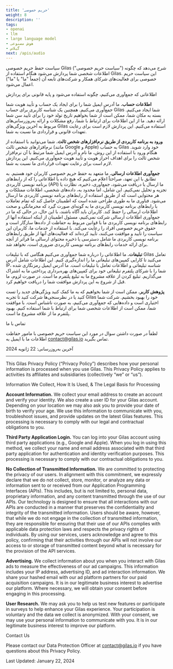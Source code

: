 ```yaml
---
title: 'حریم خصوصی'
weight: 8
description: ''
tags:
- openai
- llm
- large language model
- هوش مصنوعی
- گیلاس
next: /apis/audio
---
```


سیاست حفظ حریم خصوصی Gilas ("سیاست حریم خصوصی") شرح می‌دهد که چگونه اطلاعات شخصی شما پردازش می‌شود هنگام استفاده از Gilas. این سیاست حریم خصوصی برای فعالیت‌های شرکای همکار و شرکت‌های تابعه آن (جمعاً "ما" یا "ما") اعمال می‌شود.

اطلاعاتی که جمع‌آوری می‌کنیم، چگونه استفاده می‌شود و پایه قانونی برای پردازش

**اطلاعات حساب.** ما آدرس ایمیل شما را برای ایجاد یک حساب و تأیید هویت شما جمع‌آوری می‌کنیم. همچنین یک شناسه کاربری برای حساب Gilas شما ایجاد می‌کنیم. بسته به مکان شما، ممکن است از شما بخواهیم تاریخ تولد خود را برای تأیید سن شما ارائه دهید. ما از این اطلاعات برای ارتباط با شما، رفع مشکلات و ارائه به‌روزرسانی‌های مربوط به آخرین ویژگی‌های Gilas استفاده می‌کنیم. این پردازش لازم است برای رعایت تعهدات قانونی و قراردادی ما نسبت به شما.

**ورود به برنامه کاربردی از طریق نرم‌افزارهای شخص ثالث.** شما می‌توانید با استفاده از نرم‌افزارهای شخص ثالث (مانند Google و Apple) به حساب Gilas خود وارد شوید. هنگام ورود با استفاده از این روش، ما نام و آدرس ایمیل شما مرتبط با آن نرم‌افزار شخص ثالث را برای اهداف احراز هویت و تأیید هویت جمع‌آوری می‌کنیم. این پردازش لازم است برای رعایت تعهدات قراردادی ما نسبت به شما.

**جمع‌آوری اطلاعات ارسالی.** ما متعهد به حفظ حریم خصوصی کاربران خود هستیم. به تطابق با این تعهد، صراحتاً اعلام می‌کنیم که هیچ داده یا اطلاعاتی را که از رابط‌های برنامه نویسی کاربردی (API) ما ارسال یا دریافت می‌شود، جمع‌آوری، ذخیره، نظارت یا تجزیه و تحلیل نمی‌کنیم. این شامل، اما محدود به، داده‌های شخصی، اطلاعات ممتلکات و هر محتوایی است که از طریق استفاده از رابط‌های برنامه نویسی کاربردی ما ارسال می‌شود. فناوری ما به طوری طراحی شده است که اطمینان حاصل کند که تمام تعاملات با رابط‌های برنامه نویسی کاربردی ما به گونه‌ای صورت گیرد که محرمانگی و صحت اطلاعات ارسالی را حفظ کند. کاربران باید آگاه باشند، با این حال، در حالی که ما در جمع‌آوری اطلاعات ارسالی شرکت نمی‌کنیم، مسئول اطمینان از اینکه استفاده آنها از رابط‌های برنامه نویسی کاربردی ما با قوانین مربوط به حفاظت از داده‌ها سازگار است و حقوق حریم خصوصی افراد را رعایت می‌کند. با استفاده از خدمات ما، کاربران این سیاست را تأیید و موافقت می‌کنند، تأیید کرده‌اند که فعالیت‌های آنها از طریق رابط‌های برنامه نویسی کاربردی ما شامل دسترسی یا ذخیره محتوای ارسالی ما فراتر از آنچه برای ارائه خدمات رابط‌های برنامه نویسی کاربردی ضروری است، نخواهد شد.

**تبلیغات.** ما اطلاعاتی را درباره شما جمع‌آوری می‌کنیم هنگامی که با تبلیغات Gilas تعامل می‌کنید تا کارایی کمپین‌های تبلیغاتی ما را اندازه‌گیری کنیم. این اطلاعات شامل آدرس IP، شناسه تبلیغاتی و اطلاعات تعامل با تبلیغات است. ما آدرس ایمیل رمزنگاری شده شما را با شرکای پلتفرم تبلیغاتی خود برای کمپین‌های بهره‌برداری پرداختی ما به اشتراک می‌گذاریم. تبلیغ کردن از علاقه مشروع ما به تبلیغ پلتفرم ما است. در صورت لزوم، ما قبل از شروع به این پردازش موافقت شما را دریافت خواهیم کرد.

**پژوهش کاربر.** ممکن است از شما بخواهیم که به ما کمک کنید ویژگی‌های جدید را تست کنید یا در نظرسنجی‌ها شرکت کنید تا تجربه Gilas خود را بهبود بخشیم. شرکت شما اختیاری است و داده‌هایی که جمع‌آوری می‌کنیم، به صورت ناشناس است. با موافقت شما، ممکن است از اطلاعات شخصی شما برای ارتباط با شما استفاده کنیم. بهبود پلتفرم ما از علاقه مشروع ما است.

تماس با ما

لطفاً در صورت داشتن سوال در مورد این سیاست حریم خصوصی با مامور حفاظت اطلاعات ما با ایمیل به contact@gilas.io تماس بگیرید.

آخرین به‌روزرسانی: 22 ژانویه 2024

-------

This Gilas Privacy Policy (“Privacy Policy”) describes how your personal information is processed when you use Gilas. This Privacy Policy applies to activities its affiliates and subsidiaries (collectively “we” or “us”).

Information We Collect, How It Is Used, & The Legal Basis for Processing

**Account Information.** We collect your email address to create an account and verify your identity. We also create a user ID for your Gilas account. Depending on your location we may also ask you to provide your date of birth to verify your age. We use this information to communicate with you, troubleshoot issues, and provide updates on the latest Gilas features. This processing is necessary to comply with our legal and contractual obligations to you.

**Third Party Application Login.** You can log into your Gilas account using third party applications (e.g., Google and Apple). When you log in using this method, we collect your name and email address associated with that third party application for authentication and identity verification purposes. This processing is necessary to comply with our contractual obligations to you.

**No Collection of Transmitted Information.** We are committed to protecting the privacy of our users. In alignment with this commitment, we expressly declare that we do not collect, store, monitor, or analyze any data or information sent to or received from our Application Programming Interfaces (APIs). This includes, but is not limited to, personal data, proprietary information, and any content transmitted through the use of our APIs. Our technology is designed to ensure that all interactions with our APIs are conducted in a manner that preserves the confidentiality and integrity of the transmitted information. Users should be aware, however, that while we do not engage in the collection of transmitted information, they are responsible for ensuring that their use of our APIs complies with applicable data protection laws and respects the privacy rights of individuals. By using our services, users acknowledge and agree to this policy, confirming that their activities through our APIs will not involve our access to or storage of transmitted content beyond what is necessary for the provision of the API services.

**Advertising.** We collect information about you when you interact with Gilas ads to measure the effectiveness of our ad campaigns. This information includes your IP address, advertising ID, and ad interaction information. We share your hashed email with our ad platform partners for our paid acquisition campaigns. It is in our legitimate business interest to advertise our platform. Where necessary, we will obtain your consent before engaging in this processing.

**User Research.** We may ask you to help us test new features or participate in surveys to help enhance your Gilas experience. Your participation is voluntary and the data we collect is anonymized. With your consent, we may use your personal information to communicate with you. It is in our legitimate business interest to improve our platform.

​​Contact Us

Please contact our Data Protection Officer at contact@gilas.io if you have questions about this Privacy Policy.

Last Updated: January 22, 2024

